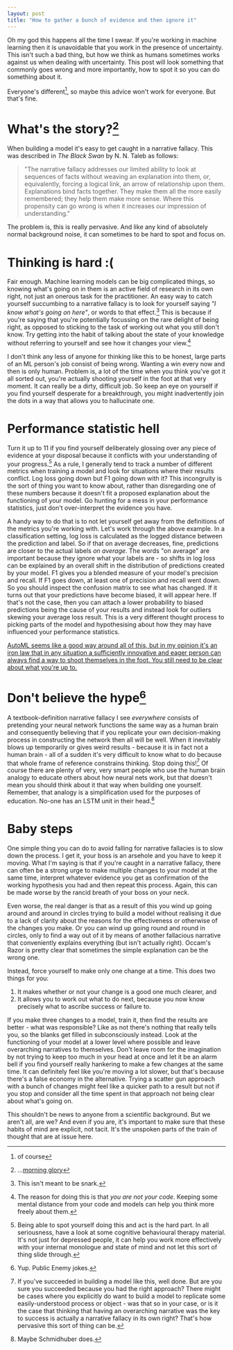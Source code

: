 ```yaml
---
layout: post
title: "How to gather a bunch of evidence and then ignore it"
---
```


Oh my god this happens all the time I swear. If you're working in machine learning then it is unavoidable that you work in the presence of uncertainty. This isn't such a bad thing, but how we think as humans sometimes works against us when dealing with uncertainty. This post will look something that commonly goes wrong and more importantly, how to spot it so you can do something about it.

Everyone's different[^1], so maybe this advice won't work for everyone. But that's fine.

# What's the story?[^2]

When building a model it's easy to get caught in a narrative fallacy. This was described in _The Black Swan_ by N. N. Taleb as follows:

> "The narrative fallacy addresses our limited ability to look at sequences of facts without weaving an explanation into them, or, equivalently, forcing a logical link, an arrow of relationship upon them. Explanations bind facts together. They make them all the more easily remembered; they help them make more sense. Where this propensity can go wrong is when it increases our impression of understanding."

The problem is, this is really pervasive. And like any kind of absolutely normal background noise, it can sometimes to be hard to spot and focus on.

# Thinking is hard :(

Fair enough. Machine learning models can be big complicated things, so knowing what's going on in them is an active field of research in its own right, not just an onerous task for the practitioner. An easy way to catch yourself succumbing to a narrative fallacy is to look for yourself saying _"I know what's going on here"_, or words to that effect.[^6] This is because if you're saying that you're potentially focussing on the rare delight of being right, as opposed to sticking to the task of working out what you still don't know. Try getting into the habit of talking about the state of your knowledge without referring to yourself and see how it changes your view.[^3]

I don't think any less of anyone for thinking like this to be honest, large parts of an ML person's job consist of being wrong. Wanting a win every now and then is only human. Problem is, a lot of the time when you think you've got it all sorted out, you're actually shooting yourself in the foot at that very moment. It can really be a dirty, difficult job. So keep an eye on yourself if you find yourself desperate for a breakthrough, you might inadvertently join the dots in a way that allows you to hallucinate one. 

# Performance statistic hell

Turn it up to 11 if you find yourself deliberately glossing over any piece of evidence at your disposal because it conflicts with your understanding of your progress.[^4] As a rule, I generally tend to track a number of different metrics when training a model and look for situations where their results conflict. Log loss going down but F1 going down with it? This incongruity is the sort of thing you want to know about, rather than disregarding one of these numbers because it doesn't fit a proposed explanation about the functioning of your model. Go hunting for a mess in your performance statistics, just don't over-interpret the evidence you have. 

A handy way to do that is to not let yourself get away from the definitions of the metrics you're working with. Let's work through the above example. In a classification setting, log loss is calculated as the logged distance between the prediction and label. So if that on average decreases, fine, predictions are closer to the actual labels _on average_. The words "on average" are important because they ignore what your labels are - so shifts in log loss can be explained by an overall shift in the distribution of predictions created by your model. F1 gives you a blended measure of your model's precision and recall. If F1 goes down, at least one of precision and recall went down. So you should inspect the confusion matrix to see what has changed. If it turns out that your predictions have become biased, it will appear here. If that's not the case, then you can attach a lower probability to biased predictions being the cause of your results and instead look for outliers skewing your average loss result. This is a very different thought process to picking parts of the model and hypothesising about how they may have influenced your performance statistics.

[AutoML seems like a good way around all of this, but in my opinion it's an iron law that in any situation a sufficiently innovative and eager person can always find a way to shoot themselves in the foot. You still need to be clear about what you're up to.](2019-06-12-Automated_Mistakes_with_AutoML.html#confused-yet)

# Don't believe the hype[^8]

A textbook-definition narrative fallacy I see _everywhere_ consists of pretending your neural network functions the same way as a human brain and consequently believing that if you replicate your own decision-making process in constructing the network then all will be well. When it inevitably blows up temporarily or gives weird results - because it is in fact not a human brain - all of a sudden it's very difficult to know what to do because that whole frame of reference constrains thinking. Stop doing this![^5] Of course there are plenty of very, very smart people who use the human brain analogy to educate others about how neural nets work, but that doesn't mean you should think about it that way when building one yourself. Remember, that analogy is a simplification used for the purposes of education. No-one has an LSTM unit in their head.[^7]

# Baby steps

One simple thing you can do to avoid falling for narrative fallacies is to slow down the process. I get it, your boss is an arsehole and you have to keep it moving. What I'm saying is that if you're caught in a narrative fallacy, there can often be a strong urge to make multiple changes to your model at the same time, interpret whatever evidence you get as confirmation of the working hypothesis you had and then repeat this process. Again, this can be made worse by the rancid breath of your boss on your neck.

Even worse, the real danger is that as a result of this you wind up going around and around in circles trying to build a model without realising it due to a lack of clarity about the reasons for the effectiveness or otherwise of the changes you make. Or you can wind up going round and round in circles, only to find a way out of it by means of another fallacious narrative that conveniently explains everything (but isn't actually right). Occam's Razor is pretty clear that sometimes the simple explanation can be the wrong one.

Instead, force yourself to make only one change at a time. This does two things for you:

1) It makes whether or not your change is a good one much clearer, and
2) It allows you to work out what to do next, because you now know precisely what to ascribe success or failure to.

If you make three changes to a model, train it, then find the results are better - what was responsible? Like as not there's nothing that really tells you, so the blanks get filled in subconsciously instead. Look at the functioning of your model at a lower level where possible and leave overarching narratives to themselves. Don't leave room for the imagination by not trying to keep too much in your head at once and let it be an alarm bell if you find yourself really hankering to make a few changes at the same time. It can definitely feel like you're moving a lot slower, but that's because there's a false economy in the alternative. Trying a scatter gun approach with a bunch of changes might feel like a quicker path to a result but not if you stop and consider all the time spent in that approach not being clear about what's going on.

This shouldn't be news to anyone from a scientific background. But we aren't all, are we? And even if you are, it's important to make sure that these habits of mind are explicit, not tacit. It's the unspoken parts of the train of thought that are at issue here.






[^1]: of course
[^2]: ...[morning glory](https://www.youtube.com/watch?v=Wm54XyLwBAk)
[^3]: The reason for doing this is that _you are not your code_. Keeping some mental distance from your code and models can help you think more freely about them.
[^4]: Being able to spot yourself doing this and act is the hard part. In all seriousness, have a look at some cognitive behavioural therapy material. It's not just for depressed people, it can help you work more effectively with your internal monologue and state of mind and not let this sort of thing slide through.
[^5]: If you've succeeded in building a model like this, well done. But are you sure you succeeded because you had the right approach? There might be cases where you explicitly do want to build a model to replicate some easily-understood process or object - was that so in your case, or is it the case that thinking that having an overarching narrative was the key to success is actually a narrative fallacy in its own right? That's how pervasive this sort of thing can be. 
[^6]: This isn't meant to be snark.
[^7]: Maybe Schmidhuber does.
[^8]: Yup. Public Enemy jokes.
